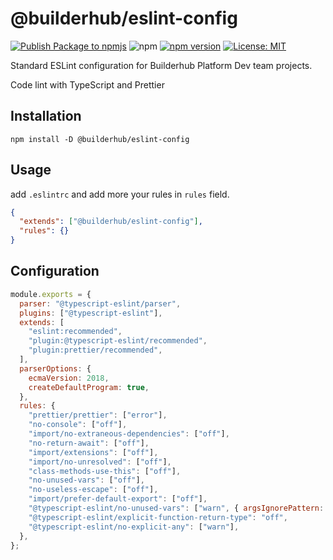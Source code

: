 # @builderhub/eslint-config

[![Publish Package to npmjs](https://github.com/builderhub-platform/eslint-config/actions/workflows/publish.yml/badge.svg)](https://github.com/builderhub-platform/eslint-config/actions/workflows/publish.yml) ![npm](https://img.shields.io/npm/dw/@builderhub%2Feslint-config) [![npm version](https://badge.fury.io/js/@builderhub%2Feslint-config.svg)](https://badge.fury.io/js/@builderhub%2Feslint-config) [![License: MIT](https://img.shields.io/badge/License-MIT-yellow.svg)](https://opensource.org/licenses/MIT)

Standard ESLint configuration for Builderhub Platform Dev team projects.

Code lint with TypeScript and Prettier

## Installation

```
npm install -D @builderhub/eslint-config
```

## Usage

add `.eslintrc` and add more your rules in `rules` field.

```json
{
  "extends": ["@builderhub/eslint-config"],
  "rules": {}
}
```

## Configuration

```js
module.exports = {
  parser: "@typescript-eslint/parser",
  plugins: ["@typescript-eslint"],
  extends: [
    "eslint:recommended",
    "plugin:@typescript-eslint/recommended",
    "plugin:prettier/recommended",
  ],
  parserOptions: {
    ecmaVersion: 2018,
    createDefaultProgram: true,
  },
  rules: {
    "prettier/prettier": ["error"],
    "no-console": ["off"],
    "import/no-extraneous-dependencies": ["off"],
    "no-return-await": ["off"],
    "import/extensions": ["off"],
    "import/no-unresolved": ["off"],
    "class-methods-use-this": ["off"],
    "no-unused-vars": ["off"],
    "no-useless-escape": ["off"],
    "import/prefer-default-export": ["off"],
    "@typescript-eslint/no-unused-vars": ["warn", { argsIgnorePattern: "^_" }],
    "@typescript-eslint/explicit-function-return-type": "off",
    "@typescript-eslint/no-explicit-any": ["warn"],
  },
};
```
